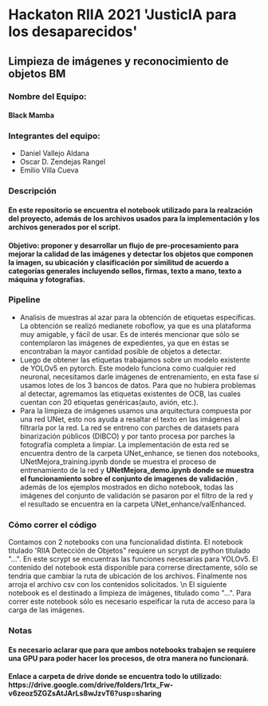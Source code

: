 <h1> Hackaton RIIA 2021 'JusticIA para los desaparecidos'</h1>

<h2>Limpieza de imágenes y reconocimiento de objetos BM </h2>
<h3>Nombre del Equipo:</h3>
<h4> Black Mamba </h4>
<h3>Integrantes del equipo:</h3>
<ul>
  <li> Daniel Vallejo Aldana </li>
  <li> Oscar D. Zendejas Rangel </li>
  <li> Emilio Villa Cueva </li>
</ul>
<h3> Descripción </h3>
<h4> En este repositorio se encuentra el notebook utilizado para la realzación del proyecto, además de los archivos usados para la implementación y los archivos generados por el script.</h4>
<h4>Objetivo: proponer y desarrollar un flujo de pre-procesamiento para mejorar la calidad de las imágenes y detectar los objetos que componen la imagen, su ubicación y clasificación por similitud de acuerdo a categorías generales incluyendo sellos, firmas, texto a mano, texto a máquina y fotografías.</h4>
<h3> Pipeline </h3>
<ul>
  <li> Analisis de muestras al azar para la obtención de etiquetas específicas. La obtención se realizó medianete roboflow, ya que es una plataforma muy amigable, y fácil de usar. Es de interés mencionar que sólo se contemplaron las imágenes de expedientes, ya que en éstas se encontraban la mayor cantidad posible de objetos a detectar. </li>
  <li> Luego de obtener las etiquetas trabajamos sobre un modelo existente de YOLOv5 en pytorch. Este modelo funciona como cualquier red neuronal, necesitamos darle imágenes de entrenamiento, en esta fase sí usamos lotes de los 3 bancos de datos. Para que no hubiera problemas al detectar, agremamos las etiquetas existentes de OCB, las cuales cuentan con 20 etiquetas genéricas(auto, avión, etc.). </li>
  <li> Para la limpieza de imágenes usamos una arquitectura compuesta por una red UNet, esto nos ayuda a resaltar el texto en las imágenes al filtrarla por la red. La red se entreno con parches de datasets para binarización públicos (DIBCO) y por tanto procesa por parches la fotografía completa a limpiar. La implementación de esta red se encuentra dentro de la carpeta UNet_enhance, se tienen dos notebooks, UNetMejora_training.ipynb donde se muestra el proceso de entrenamiento de la red y <b> UNetMejora_demo.ipynb donde se muestra el funcionamiento sobre el conjunto de imagenes de validación </b>, además de los ejemplos mostrados en dicho notebook, todas las imágenes del conjunto de validación se pasaron por el filtro de la red y el resultado se encuentra en la carpeta UNet_enhance/valEnhanced.</li> 
</ul>
<h3> Cómo correr el código </h3>
Contamos con 2 notebooks con una funcionalidad distinta. El notebook titulado 'RIIA Detección de Objetos" requiere un scrypt de python titulado "...". En este scrypt se encuentras las funciones necesarias para YOLOv5. El contenido del notebook está disponible para correrse directamente, sólo se tendría que cambiar la ruta de ubicación de los archivos. Finalmente nos arroja el archivo csv con los contenidos solicitados. \n
El siguiente notebook es el destinado a limpieza de imágenes, titulado como "...". Para correr este notebook sólo es necesario espeificar la ruta de acceso para la carga de las imágenes.

<h3> Notas </h3>
<h4> Es necesario aclarar que para que ambos notebooks trabajen se requiere una GPU para poder hacer los procesos, de otra manera no funcionará. </h4>
<h4>Enlace a carpeta de drive donde se encuentra todo lo utilizado: https://drive.google.com/drive/folders/1rtx_Fw-v6zeoz5ZGZsAtJArLs8wJzvT6?usp=sharing</h4>
